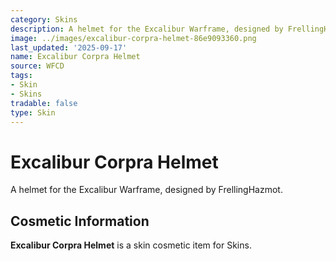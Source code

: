```yaml
---
category: Skins
description: A helmet for the Excalibur Warframe, designed by FrellingHazmot.
image: ../images/excalibur-corpra-helmet-86e9093360.png
last_updated: '2025-09-17'
name: Excalibur Corpra Helmet
source: WFCD
tags:
- Skin
- Skins
tradable: false
type: Skin
---
```


# Excalibur Corpra Helmet

A helmet for the Excalibur Warframe, designed by FrellingHazmot.

## Cosmetic Information

**Excalibur Corpra Helmet** is a skin cosmetic item for Skins.

